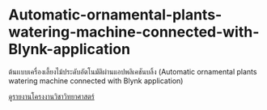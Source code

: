 # Automatic-ornamental-plants-watering-machine-connected-with-Blynk-application
ต้นเเบบเครื่องเลี้ยงไม้ประดับอัตโนมัติผ่านแอปพลิเคชันบลิ้ง (Automatic  ornamental plants watering machine connected with Blynk application)


[ดูรายงานโครงงานวิชาวิทยาศาสตร์](https://docs.google.com/document/d/1r8SmquBzsUd-8uMYYgvYA827Pba0IUlKCseiA1cyKgE/edit?usp=sharing)

